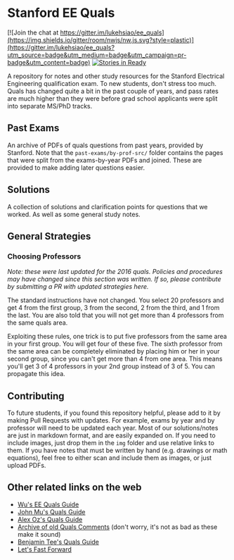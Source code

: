 # Stanford EE Quals

<!--- Saving the space below for any badges: -->
[![Join the chat at https://gitter.im/lukehsiao/ee_quals](https://img.shields.io/gitter/room/nwjs/nw.js.svg?style=plastic)](https://gitter.im/lukehsiao/ee_quals?utm_source=badge&utm_medium=badge&utm_campaign=pr-badge&utm_content=badge)
[![Stories in Ready](https://badge.waffle.io/lukehsiao/ee_quals.png?label=ready&title=Ready)](https://waffle.io/lukehsiao/ee_quals)
<!--- End space for badges. -->

A repository for notes and other study resources for the Stanford Electrical
Engineering qualification exam. To new students, don't stress too much. Quals has changed quite a bit in the past couple of years, and pass rates are much higher than they were before grad school applicants were split into separate MS/PhD tracks. 

## Past Exams

An archive of PDFs of quals questions from past years, provided by Stanford.
Note that the `past-exams/by-prof-src/` folder contains the pages that were split from
the exams-by-year PDFs and joined. These are provided to make adding later
questions easier.

## Solutions

A collection of solutions and clarification points for questions that we worked. As well as some general study notes.

## General Strategies

### Choosing Professors

*Note: these were last updated for the 2016 quals. Policies and procedures may have changed since this section was written. If so, please contribute by submitting a PR with updated strategies here.*

The standard instructions have not changed. You select 20 professors and get 4 from the first group, 3 from the second, 2 from the third, and 1 from the last. You are also told that you will not get more than 4 professors from the same quals area.

Exploiting these rules, one trick is to put five professors from the same area in your first group. You will get four of these five. The sixth professor from the same area can be completely eliminated by placing him or her in your second group, since you can't get more than 4 from one area. This means you'll get 3 of 4 professors in your 2nd group instead of 3 of 5. You can propagate this idea.

## Contributing

To future students, if you found this repository helpful, please add to it by making Pull Requests with updates. 
For example, exams by year and by professor will need to be updated each year.
Most of our solutions/notes are just in markdown format, and are easily expanded on.
If you need to include images, just drop them in the `img` folder and use relative links to them.
If you have notes that must be written by hand (e.g. drawings or math equations), feel free to either scan and include them as images, or just upload PDFs.

## Other related links on the web

-   [Wu's EE Quals Guide](https://www.ocf.berkeley.edu/~wwu/quals/advice.shtml)
-   [John Mu's Quals Guide](http://umnhoj.com/quals_guide.shtml)
-   [Alex Oz's Quals Guide](http://stanford.edu/~alexoz/quals.html)
-   [Archive of old Quals Comments](http://www.awadallah.com/QualComments.txt) (don't worry, it's not as bad as these make it sound)
-   [Benjamin Tee's Quals Guide](http://benjamintee.com/ee-quals/)
-   [Let's Fast Forward](http://letsfastforward.blogspot.com/2012/03/stanford-quals.html)
